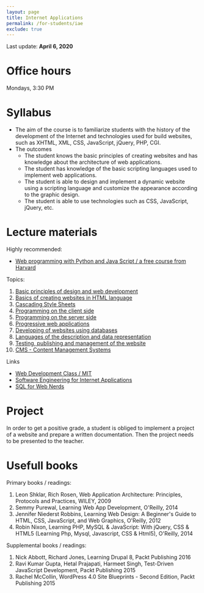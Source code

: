 ```yaml
---
layout: page
title: Internet Applications
permalink: /for-students/iae
exclude: true
---
```


Last update: **April 6, 2020**

# Office hours

Mondays, 3:30 PM

# Syllabus

* The aim of the course is to familiarize students with the history of the development of the Internet and technologies used for build websites, such as XHTML, XML, CSS, JavaScript, jQuery, PHP, CGI.
* The outcomes
  * The student knows the basic principles of creating websites and has knowledge about the architecture of web applications.
  * The student has knowledge of the basic scripting languages used to implement web applications.
  * The student is able to design and implement a dynamic website using a scripting language and customize the appearance according to the graphic design.
  * The student is able to use technologies such as CSS, JavaScript, jQuery, etc.

# Lecture materials

Highly recommended:
* [Web programming with Python and Java Script / a free course from Harvard](https://www.edx.org/course/cs50s-web-programming-with-python-and-javascript)

Topics:
1. [Basic principles of design and web development](http://webdevelopment.mit.edu/2018/pages/lectures/WEBday4_uiux.pdf)
2. [Basics of creating websites in HTML language](http://webdevelopment.mit.edu/2018/pages/lectures/WEBday1_htmlcss.pdf)
3. [Cascading Style Sheets](http://webdevelopment.mit.edu/2018/pages/lectures/WEBday1_htmlcss.pdf)
4. [Programming on the client side](http://webdevelopment.mit.edu/2018/pages/lectures/WEBday3_clientjs.pdf)
5. [Programming on the server side](http://webdevelopment.mit.edu/2018/pages/lectures/WEBday3_backend.pdf)
6. [Progressive web applications](https://en.wikipedia.org/wiki/Progressive_web_application)
7. [Developing of websites using databases](http://webdevelopment.mit.edu/2018/pages/lectures/WEBday4_databases.pdf)
8. [Languages of the description and data representation](https://github.com/dinanathsj29/json-javascript-object-notation-crash-course)
9. [Testing, publishing and management of the website]()
10. [CMS - Content Management Systems]()

Links
* [Web Development Class / MIT](http://webdevelopment.mit.edu/2018/lectures)
* [Software Engineering for Internet Applications](http://philip.greenspun.com/seia/)
* [SQL for Web Nerds](http://philip.greenspun.com/sql/)


# Project

In order to get a positive grade, a student is obliged to implement 
a project of a website and prepare a written documentation.
Then the project needs to be presented to the teacher.

# Usefull books

Primary books / readings:
1. Leon Shklar, Rich Rosen, Web Application Architecture: Principles, Protocols and Practices, WILEY, 2009
1. Semmy Purewal, Learning Web App Development, O'Reilly, 2014
1. Jennifer Niederst Robbins, Learning Web Design: A Beginner's Guide to HTML, CSS, JavaScript, and Web Graphics, O'Reilly, 2012
1. Robin Nixon, Learning PHP, MySQL & JavaScript: With jQuery, CSS & HTML5 (Learning Php, Mysql, Javascript, CSS & Html5), O'Reilly, 2014

Supplemental books / readings:
1. Nick Abbott, Richard Jones, Learning Drupal 8, Packt Publishing 2016
1. Ravi Kumar Gupta, Hetal Prajapati, Harmeet Singh, Test-Driven JavaScript Development, Packt Publishing 2015
1. Rachel McCollin, WordPress 4.0 Site Blueprints - Second Edition, Packt Publishing 2015
